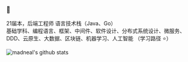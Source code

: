 ###  👋

21届本，后端工程师
语言技术栈（Java、Go）<br/>
基础学科、编程语言、框架、中间件、软件设计、分布式系统设计、微服务、DDD、云原生、大数据、区块链、机器学习、人工智能 （学习路径 ⭐️）

![madneal's github stats](https://github-readme-stats.vercel.app/api?username=qxlx&show_icons=true&theme=radical) 

<!--
**qxlx/qxlx** is a ✨ _special_ ✨ repository because its `README.md` (this file) appears on your GitHub profile.

Here are some ideas to get you started:

- 🔭 I’m currently working on ...
- 🌱 I’m currently learning ...
- 👯 I’m looking to collaborate on ...
- 🤔 I’m looking for help with ...
- 💬 Ask me about ...
- 📫 How to reach me: ...
- 😄 Pronouns: ...
- ⚡ Fun fact: ...
-->
